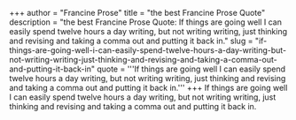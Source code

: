 +++
author = "Francine Prose"
title = "the best Francine Prose Quote"
description = "the best Francine Prose Quote: If things are going well I can easily spend twelve hours a day writing, but not writing writing, just thinking and revising and taking a comma out and putting it back in."
slug = "if-things-are-going-well-i-can-easily-spend-twelve-hours-a-day-writing-but-not-writing-writing-just-thinking-and-revising-and-taking-a-comma-out-and-putting-it-back-in"
quote = '''If things are going well I can easily spend twelve hours a day writing, but not writing writing, just thinking and revising and taking a comma out and putting it back in.'''
+++
If things are going well I can easily spend twelve hours a day writing, but not writing writing, just thinking and revising and taking a comma out and putting it back in.
